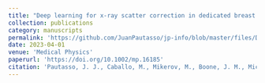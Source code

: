 ```yaml
---
title: "Deep learning for x-ray scatter correction in dedicated breast CT"
collection: publications
category: manuscripts
permalink: 'https://github.com/JuanPautasso/jp-info/blob/master/files/Deep_learning_for_scatter_correction.pdf'
date: 2023-04-01
venue: 'Medical Physics'
paperurl: 'https://doi.org/10.1002/mp.16185'
citation: 'Pautasso, J. J., Caballo, M., Mikerov, M., Boone, J. M., Michielsen, K., & Sechopoulos, I. (2023). Deep learning for x‐ray scatter correction in dedicated breast CT. Medical physics, 50(4), 2022-2036.'
---
```

